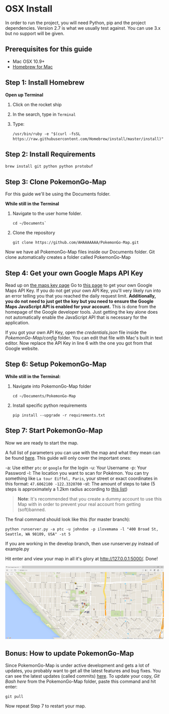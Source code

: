 # OSX Install

In order to run the project, you will need Python, pip and the project dependencies.
Version 2.7 is what we usually test against. You can use 3.x but no support will be given.

## Prerequisites for this guide

 - Mac OSX 10.9+
 - [Homebrew for Mac](http://brew.sh/)

## Step 1: Install Homebrew

**Open up Terminal**

1. Click on the rocket ship
2. In the search, type in `Terminal`
3. Type:

   ```
   /usr/bin/ruby -e "$(curl -fsSL https://raw.githubusercontent.com/Homebrew/install/master/install)"
   ```

## Step 2: Install Requirements

```
brew install git python python protobuf
```

## Step 3: Clone PokemonGo-Map

For this guide we'll be using the Documents folder.

**While still in the Terminal**

1. Navigate to the user home folder.

   ```
   cd ~/Documents`
   ```

2. Clone the repository

   ```
   git clone https://github.com/AHAAAAAAA/PokemonGo-Map.git
   ```

Now we have all PokemonGo-Map files inside our Documents folder. Git clone automatically creates a folder called PokemonGo-Map

## Step 4: Get your own Google Maps API Key

Read up on [the maps key page]()
Go to [this page](https://console.developers.google.com/flows/enableapi?apiid=maps_backend,geocoding_backend,directions_backend,distance_matrix_backend,elevation_backend,places_backend&keyType=CLIENT_SIDE&reusekey=true) to get your own Google Maps API Key. If you do not get your own API Key, you'll very likely run into an error telling you that you reached the daily request limit. **Additionally, you do not need to just get the key but you need to ensure the Google Maps JavaScript API is enabled for your account.** This is done from the homepage of the Google developer tools. Just getting the key alone does not automatically enable the JavaScript API that is necessary for the application.

If you got your own API Key, open the *credentials.json* file inside the *PokemonGo-Map/config* folder. You can edit that file with Mac's built in text editor. Now replace the API Key in line 6 with the one you got from that Google website.

## Step 6: Setup PokemonGo-Map

**While still in the Terminal:**

1. Navigate into PokemonGo-Map folder

   ```
   cd ~/Documents/PokemonGo-Map
   ```

2. Install specific python requirements

   ```
   pip install --upgrade -r requirements.txt
   ```

## Step 7: Start PokemonGo-Map

Now we are ready to start the map.

A full list of parameters you can use with the map and what they mean can be found [here](https://github.com/AHAAAAAAA/PokemonGo-Map#usage). This guide will only cover the important ones:

-a: Use either `ptc` or `google` for the login
-u: Your Username
-p: Your Password
-l: The location you want to scan for Pokémon. You can try something like `La tour Eiffel, Paris`, your street or exact coordinates in this format: `47.6062100 -122.3320700`
-st: The amount of steps to take (5 steps is approximately a 1.2km radius according to [this list](https://github.com/AHAAAAAAA/PokemonGo-Map#usage))

> **Note**: It's recommended that you create a dummy account to use this Map with in order to prevent your real account from getting (soft)banned.

The final command should look like this (for master branch):

```
python runserver.py -a ptc -u johndoe -p ilovemama -l "400 Broad St, Seattle, WA 98109, USA" -st 5
```

If you are working in the develop branch, then use runserver.py instead of example.py

Hit enter and view your map in all it's glory at http://127.0.0.1:5000/. Done!

![Map](../_static/img/EBkRhvZ.png)

## Bonus: How to update PokemonGo-Map

Since PokemonGo-Map is under active development and gets a lot of updates, you probably want to get all the latest features and bug fixes. You can see the latest updates (called commits) [here](https://github.com/AHAAAAAAA/PokemonGo-Map/commits/master). To update your copy, *Git Bash here* from the PokemonGo-Map folder, paste this command and hit enter:

```
git pull
```

Now repeat Step 7 to restart your map.